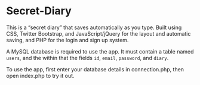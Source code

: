 Secret-Diary
============

This is a “secret diary” that saves automatically as you type. Built using CSS, Twitter Bootstrap, and JavaScript/jQuery for the layout and automatic saving, and PHP for the login and sign up system. 

A MySQL database is required to use the app. It must contain a table named `users`, and the within that the fields `id`, `email`, `password`, and `diary`.

To use the app, first enter your database details in connection.php, then open index.php to try it out. 
